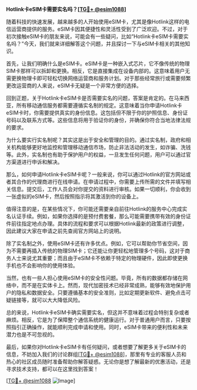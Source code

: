 **Hotlink卡eSIM卡需要实名吗？[[TG💪+ @esim1088](https://t.me/s/esim1088)]**

随着科技的快速发展，越来越多的人开始使用eSIM卡，尤其是像Hotlink这样的电信运营商提供的服务。eSIM卡因其便捷性和灵活性受到了广泛欢迎。不过，对于初次接触eSIM卡的朋友来说，可能会有一些疑问，比如“Hotlink卡eSIM卡需要实名吗？”今天，我们就来详细解答这个问题，并且探讨一下与eSIM卡相关的其他知识。

首先，让我们明确什么是eSIM卡。eSIM卡是一种嵌入式芯片，它不像传统的物理SIM卡那样可以拆卸和更换。相反，它是直接集成在设备内部的。这意味着用户无需更换物理卡即可轻松切换网络运营商和服务计划。对于那些经常旅行或需要频繁更改运营商的人来说，eSIM卡无疑是一个非常方便的选择。

回到正题，关于Hotlink卡eSIM卡是否需要实名的问题，答案是肯定的。在马来西亚，所有移动通信服务都需要遵循实名制的规定。这意味着当你申请Hotlink卡eSIM卡时，你需要提供真实的身份信息。这包括但不限于你的护照信息、身份证号码以及联系方式等。这些信息将用于验证你的身份，并确保你符合当地法律法规的要求。

为什么要实行实名制呢？其实这是出于安全和管理的目的。通过实名制，政府和相关机构能够更好地监控和管理移动通信市场，防止非法活动的发生，如诈骗、洗钱等。此外，实名制也有助于保护用户的权益，一旦发生任何问题，用户可以通过官方渠道进行申诉和解决。

那么，如何申请Hotlink卡eSIM卡呢？一般来说，你可以通过Hotlink的官方网站或者其合作的代理商进行在线申请。在申请过程中，你需要上传所需的文件并填写相关信息。提交后，工作人员会对你提交的资料进行审核。如果一切顺利，你会收到一张虚拟的eSIM卡，然后按照指示将其激活到你的设备上。

值得注意的是，在某些情况下，你可能还需要亲自前往Hotlink的服务中心完成实名认证手续。例如，如果你选择的是预付费套餐，那么可能需要携带有效的身份证件前往指定地点办理。具体的流程和要求可以根据Hotlink最新的政策进行调整，因此建议大家在申请之前先查阅官方网站上的说明。

除了实名制之外，使用eSIM卡还有许多优点。例如，它可以帮助你节省空间，因为不需要再插入传统的物理SIM卡；它还能让你更轻松地管理多个号码，这对于商务人士来说尤其重要；而且由于eSIM卡不依赖于特定的物理硬件，因此即使更换手机也不会影响你的使用体验。

当然，也有一些人担心使用eSIM卡的安全性问题。毕竟，所有的数据都存储在网络中，而不是在实体卡上。然而，现代加密技术已经非常成熟，能够有效地保护用户的隐私和数据安全。只要遵循基本的安全准则，比如定期更新软件、避免点击可疑链接等，就可以大大降低风险。

总的来说，Hotlink卡eSIM卡确实需要实名，但这并不意味着过程会特别复杂或者麻烦。相反，它是为了保障整个通信系统的健康运行。对于普通用户而言，只要按照指引正确操作，就能顺利完成申请和使用。同时，eSIM卡带来的便利性和未来潜力也是不可忽视的。

最后，如果你对Hotlink卡eSIM卡有任何疑问，或者想要了解更多关于eSIM卡的信息，不妨加入我们的讨论群组[[TG💪+ @esim1088](https://t.me/s/esim1088)]，那里有专业的客服人员和热心的社区成员随时准备帮助你解答疑惑。无论你是想了解最新的优惠活动，还是寻求技术支持，都可以在这里找到答案！

[[TG💪+ @esim1088](https://t.me/s/esim1088) ![Image](https://i.postimg.cc/4NQfJmqS/Snipaste-2025-05-13-00-14-12.png)]